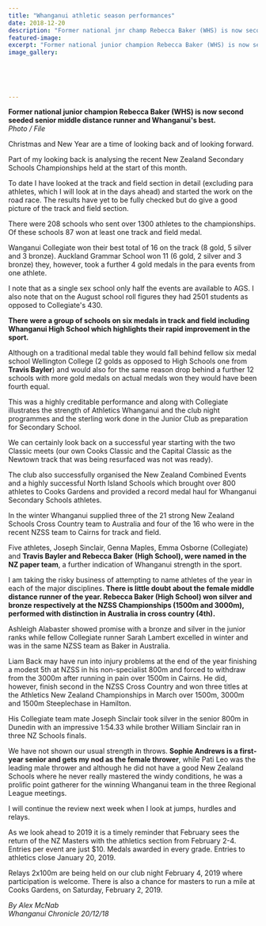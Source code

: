 ```yaml
---
title: "Whanganui athletic season performances"
date: 2018-12-20
description: "Former national jnr champ Rebecca Baker (WHS) is now second seeded senior middle distance runner & Whanganuui's best..."
featured-image: 
excerpt: "Former national junior champion Rebecca Baker (WHS) is now second seeded senior middle distance runner and Whanganuui's best."
image_gallery:
	
	
	
	
	
---
```


<p><strong>Former national junior champion Rebecca Baker (WHS) is now second seeded senior middle distance runner and Whanganui's best.</strong><br /><em>Photo / File</em></p>
<p class="element element-paragraph">Christmas and New Year are a time of looking back and of looking forward.</p>
<p class="element element-paragraph">Part of my looking back is analysing the recent New Zealand Secondary Schools Championships held at the start of this month.</p>
<p class="element element-paragraph">To date I have looked at the track and field section in detail (excluding para athletes, which I will look at in the days ahead) and started the work on the road race. The results have yet to be fully checked but do give a good picture of the track and field section.</p>
<p class="element element-paragraph">There were 208 schools who sent over 1300 athletes to the championships. Of these schools 87 won at least one track and field medal.</p>
<p class="element element-paragraph">Wanganui Collegiate won their best total of 16 on the track (8 gold, 5 silver and 3 bronze). Auckland Grammar School won 11 (6 gold, 2 silver and 3 bronze) they, however, took a further 4 gold medals in the para events from one athlete.</p>
<p class="element element-paragraph">I note that as a single sex school only half the events are available to AGS. I also note that on the August school roll figures they had 2501 students as opposed to Collegiate's 430.</p>
<p class="element element-paragraph"><strong>There were a group of schools on six medals in track and field including Whanganui High School which highlights their rapid improvement in the sport.</strong></p>
<p class="element element-paragraph">Although on a traditional medal table they would fall behind fellow six medal school Wellington College (2 golds as opposed to High Schools one from <strong>Travis Bayler</strong>) and would also for the same reason drop behind a further 12 schools with more gold medals on actual medals won they would have been fourth equal.</p>
<p class="element element-paragraph">This was a highly creditable performance and along with Collegiate illustrates the strength of Athletics Whanganui and the club night programmes and the sterling work done in the Junior Club as preparation for Secondary School.</p>
<p class="element element-paragraph">We can certainly look back on a successful year starting with the two Classic meets (our own Cooks Classic and the Capital Classic as the Newtown track that was being resurfaced was not was ready).</p>
<p class="element element-paragraph">The club also successfully organised the New Zealand Combined Events and a highly successful North Island Schools which brought over 800 athletes to Cooks Gardens and provided a record medal haul for Whanganui Secondary Schools athletes.</p>
<p class="element element-paragraph">In the winter Whanganui supplied three of the 21 strong New Zealand Schools Cross Country team to Australia and four of the 16 who were in the recent NZSS team to Cairns for track and field.</p>
<p class="element element-paragraph">Five athletes, Joseph Sinclair, Genna Maples, Emma Osborne (Collegiate) and <strong>Travis Bayler and Rebecca Baker</strong> <strong>(High School), were named in the NZ paper team</strong>, a further indication of Whanganui strength in the sport.</p>
<p class="element element-paragraph">I am taking the risky business of attempting to name athletes of the year in each of the major disciplines.<strong> There is little doubt about the female middle distance runner of the year. Rebecca Baker (High School) won silver and bronze respectively at the NZSS Championships (1500m and 3000m), performed with distinction in Australia in cross country (4th).</strong></p>
<p class="element element-paragraph">Ashleigh Alabaster showed promise with a bronze and silver in the junior ranks while fellow Collegiate runner Sarah Lambert excelled in winter and was in the same NZSS team as Baker in Australia.</p>
<p class="element element-paragraph">Liam Back may have run into injury problems at the end of the year finishing a modest 5th at NZSS in his non-specialist 800m and forced to withdraw from the 3000m after running in pain over 1500m in Cairns. He did, however, finish second in the NZSS Cross Country and won three titles at the Athletics New Zealand Championships in March over 1500m, 3000m and 1500m Steeplechase in Hamilton.</p>
<p class="element element-paragraph">His Collegiate team mate Joseph Sinclair took silver in the senior 800m in Dunedin with an impressive 1:54.33 while brother William Sinclair ran in three NZ Schools finals.</p>
<p class="element element-paragraph">We have not shown our usual strength in throws. <strong>Sophie Andrews is a first-year senior and gets my nod as the female thrower</strong>, while Pati Leo was the leading male thrower and although he did not have a good New Zealand Schools where he never really mastered the windy conditions, he was a prolific point gatherer for the winning Whanganui team in the three Regional League meetings.</p>
<p class="element element-paragraph">I will continue the review next week when I look at jumps, hurdles and relays.</p>
<p class="element element-paragraph">As we look ahead to 2019 it is a timely reminder that February sees the return of the NZ Masters with the athletics section from February 2-4. Entries per event are just $10. Medals awarded in every grade. Entries to athletics close January 20, 2019.</p>
<p class="element element-paragraph">Relays 2x100m are being held on our club night February 4, 2019 where participation is welcome. There is also a chance for masters to run a mile at Cooks Gardens, on Saturday, February 2, 2019.</p>
<p><em>By Alex McNab<br />Whanganui Chronicle 20/12/18</em></p>


